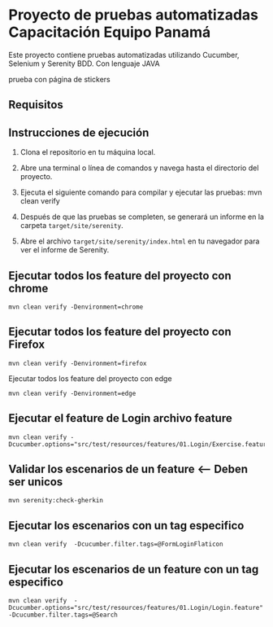   # Proyecto de pruebas automatizadas Capacitación Equipo Panamá

Este proyecto contiene pruebas automatizadas utilizando Cucumber, Selenium y Serenity BDD. Con lenguaje JAVA

prueba con página de stickers
## Requisitos

## Instrucciones de ejecución

1. Clona el repositorio en tu máquina local.

2. Abre una terminal o línea de comandos y navega hasta el directorio del proyecto.

3. Ejecuta el siguiente comando para compilar y ejecutar las pruebas:
mvn clean verify

4. Después de que las pruebas se completen, se generará un informe en la carpeta `target/site/serenity`.

5. Abre el archivo `target/site/serenity/index.html` en tu navegador para ver el informe de Serenity.

## Ejecutar todos los feature del proyecto con chrome

```
mvn clean verify -Denvironment=chrome
```
## Ejecutar todos los feature del proyecto con Firefox 

```
mvn clean verify -Denvironment=firefox
```
Ejecutar todos los feature del proyecto con edge

```
mvn clean verify -Denvironment=edge
```

## Ejecutar el feature de Login archivo feature
```
mvn clean verify -Dcucumber.options="src/test/resources/features/01.Login/Exercise.feature"
```

## Validar los escenarios de un feature <-- Deben ser unicos
``````
mvn serenity:check-gherkin
``````

## Ejecutar los escenarios con un tag especifico
``````
mvn clean verify  -Dcucumber.filter.tags=@FormLoginFlaticon
``````

## Ejecutar los escenarios de un feature con un tag especifico
``````
mvn clean verify  -Dcucumber.options="src/test/resources/features/01.Login/Login.feature" -Dcucumber.filter.tags=@Search
``````